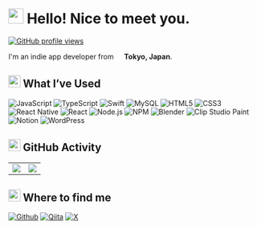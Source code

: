 <h1><img src="https://emojis.slackmojis.com/emojis/images/1643514637/6412/meow_popcorn.gif?1643514637" width="30"/> Hello! Nice to meet you. </h1>
<a href="https://komarev.com/ghpvc/?username=signothecat&abbreviated=true">
  <img src="https://komarev.com/ghpvc/?username=signothecat&abbreviated=true" alt="GitHub profile views">
</a>

<br>

<p>I'm an indie app developer from <img src="https://cdn-icons-png.flaticon.com/128/197/197604.png" width="13"/> <b>Tokyo, Japan</b>.</p>

<h2><img src="https://emojis.slackmojis.com/emojis/images/1643515251/12726/space_float.gif?1643515251" width="24"/> What I’ve Used</h2>
<p>
<img src="https://img.shields.io/badge/javascript-%23323330.svg?style=for-the-badge&logo=javascript&logoColor=%23F7DF1E" alt="JavaScript">
<img src="https://img.shields.io/badge/typescript-%23007ACC.svg?style=for-the-badge&logo=typescript&logoColor=white" alt="TypeScript">
<img src="https://img.shields.io/badge/swift-F54A2A?style=for-the-badge&logo=swift&logoColor=white" alt="Swift">
<img src="https://img.shields.io/badge/mysql-4479A1.svg?style=for-the-badge&logo=mysql&logoColor=white" alt="MySQL">
<img src="https://img.shields.io/badge/html5-%23E34F26.svg?style=for-the-badge&logo=html5&logoColor=white" alt="HTML5">
<img src="https://img.shields.io/badge/css3-%231572B6.svg?style=for-the-badge&logo=css3&logoColor=white" alt="CSS3">
<img src="https://img.shields.io/badge/react_native-%2320232a.svg?style=for-the-badge&logo=react&logoColor=%2361DAFB" alt="React Native">
<img src="https://img.shields.io/badge/react-%2320232a.svg?style=for-the-badge&logo=react&logoColor=%2361DAFB" alt="React">
<img src="https://img.shields.io/badge/node.js-6DA55F?style=for-the-badge&logo=node.js&logoColor=white" alt="Node.js">
<img src="https://img.shields.io/badge/NPM-%23CB3837.svg?style=for-the-badge&logo=npm&logoColor=white" alt="NPM">
<img src="https://img.shields.io/badge/blender-%23F5792A.svg?style=for-the-badge&logo=blender&logoColor=white" alt="Blender">
<img src="https://img.shields.io/badge/ClipStudioPaint-%23CFD3D3.svg?style=for-the-badge&logo=ClipStudioPaint&logoColor=white" alt="Clip Studio Paint">
<img src="https://img.shields.io/badge/Notion-%23000000.svg?style=for-the-badge&logo=notion&logoColor=white" alt="Notion">
<img src="https://img.shields.io/badge/WordPress-%23117AC9.svg?style=for-the-badge&logo=WordPress&logoColor=white" alt="WordPress">
</p>

<h2><img src="https://emojis.slackmojis.com/emojis/images/1643514046/47/mario.gif?1643514046" width="24"/> GitHub Activity</h2>
<table>
  <tr>
    <td>
      <picture>
        <source
          srcset="https://github-readme-stats-nine-alpha.vercel.app/api?username=signothecat&show_icons=true&count_private=true&theme=one_dark_pro"
          media="(prefers-color-scheme: dark)"
        />
        <source
          srcset="https://github-readme-stats-nine-alpha.vercel.app/api?username=signothecat&show_icons=true&count_private=true&theme=buefy"
          media="(prefers-color-scheme: light), (prefers-color-scheme: no-preference)"
        />
        <img
          src="https://github-readme-stats-nine-alpha.vercel.app/api?username=signothecat&show_icons=true&count_private=true&theme=buefy"
        />
      </picture>
    </td>
    <td>
      <picture>
        <source
          srcset="https://github-readme-stats-nine-alpha.vercel.app/api/top-langs?username=signothecat&layout=compact&langs_count=8&theme=one_dark_pro"
          media="(prefers-color-scheme: dark)"
        />
        <source
          srcset="https://github-readme-stats-nine-alpha.vercel.app/api/top-langs?username=signothecat&layout=compact&langs_count=8&theme=buefy"
          media="(prefers-color-scheme: light), (prefers-color-scheme: no-preference)"
        />
        <img
          src="https://github-readme-stats-nine-alpha.vercel.app/api/top-langs?username=signothecat&layout=compact&langs_count=8&theme=buefy"
        />
      </picture>
    </td>
  </tr>
</table>

<h2><img src="https://emojis.slackmojis.com/emojis/images/1643514724/7294/cat_confused.png?1643514724" width="24"/> Where to find me</h2>
<p>
    <a href="https://github.com/signothecat" target="_blank"><img alt="Github" src="https://img.shields.io/badge/github-%2312100E.svg?style=for-the-badge&logo=github&logoColor=white" /></a>
    <a href="https://qiita.com/signo"><img alt="Qiita" src="https://img.shields.io/badge/Qiita-55C500?style=for-the-badge&logo=qiita&logoColor=white"></a>
    <a href="https://x.com/signothecat" target="_blank"><img alt="X" src="https://img.shields.io/badge/X-%23000000.svg?style=for-the-badge&logo=X&logoColor=white" /></a>
</p>

<!--
- 🔭 I’m currently working on ...
- 🌱 I’m currently learning ...
- 👯 I’m looking to collaborate on ...
- 🤔 I’m looking for help with ...
- 💬 Ask me about ...
- 📫 How to reach me: ...
- 😄 Pronouns: ...
- ⚡ Fun fact: ...
-->
